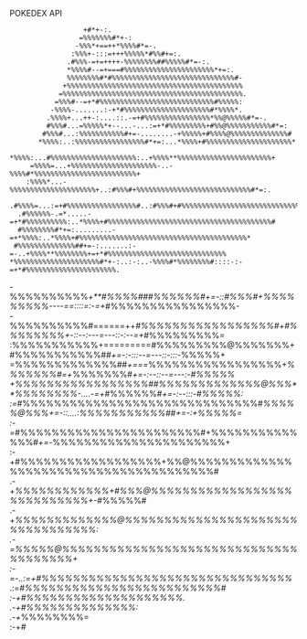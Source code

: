 POKEDEX API
                      
                      
                      +#*+-:.                                                             
                     =%%%%%%%#*+-:                                                        
                    -%%%*+==++*%%%%#*=-.                                                  
                   :%%%+-:::=+++%%%%%*#%%#+=:.                                            
                  .#%%%-=+=++++-%%%%%%%%##%%%%%#*=-:.                                     
                  *%%%%#--=+===#%%%%%%%%%%%%%%%%%%%%%%*+=:.                               
                  %%%%%%%%#*#%%%%%%%%%%%%%%%%%%%%%%%%%%%%%%#-                             
                 +%%%%%%%%%%%%%%%%%%%%%%%%%%%%%%%%%%%%%%%%%%%                             
                =%%%%%%%%%%%%%%%%%%%%%%%%%%%%%%%%%%%%%%%%%%%%.                            
               =%%%#--=+*#%%%%%%%%%%%%%%%%%%%%%%%%%%%%#%%%%%:                             
              -%%%%-.......:-+*#%%%%%%%%%%%%%%%%%%%%%#*%%%%*.                             
             .%%%%+...++-:....::.-=+#%%%%%%%%%%%%%%%%*%%@%%%%%#*=-.                       
             #%%%#...=%%%%%*+--...-...:=+*#%%%%%%%%%+#%%@%%%%%%%%%%%#*=:                  
            #%%%#...:%%%%%%%%%%%#+=-........-+%%%%%+#%%%%@%%%%%%%%%%%%%%#                 
           *%%%%:..:%%%%%%%%%%%%%%%%%#*+=:...*%%%%+#%%%%%%%%%%%%%%%%%%%%%*                
          *%%%%:...#%%%%%%%%%%%%%%%%%%%%%:..+%%%%**%%%%%%%%%%%%%%%%%%%%%%%+               
         =%%%%=...+%%%%%%%%%%%%%%%%%%%%%-..-%%%%#*%%%%%%%%%%%%%%%%%%%%%%%%%+              
        :%%%%*...-%%%%%%%%%%%%%%%%%%%%%+..:#%%%#+%%%%%%%%%%%%%%%%%%%%%%%%%%%%#*=:.        
       .#%%%%=...:=+#%%%%%%%%%%%%%%%%%#..:#%%%#+#%%%%%%%%%%%%%%%%%%%%%%%%%%%%%%%%%%*=-.   
      .#%%%%%%-.=*.....-=+*#%%%%%%%%%%:..*%%%%+#%%%%%%%%%%%%%%%%%%%%%%%%%%%%%%%%%%%%%%%%# 
      #%%%%%%%%#*+=:.........-=+*%%%%:..*%%%%+#%%%%%%%%%%%%%%%%%%%%%%%%%%%%%%%%%%%%%%%%%* 
     #%%%%%%%%%%%%%%##+=-:.......:-=-..+%%%%**%%%%%%%%+=+*#%%%%%%%%%%%%%%%%%%%%%%%%%%%%%  
    *%%%%%%%%%%%%%%%%%%%%%#*+-:..:-:..-%%%%#*%%%%%%%%#::::-:-=+*#%%%%%%%%%%%%%%%%%%%%%%.  
   -%%%%%%%%%%*+**#%%%%###%%%%%%#+=-::#%%%#+%%%%%%%%%----==::::=:-=+*#%%%%%%%%%%%%%%%%-   
  -%%%%%%%%%%#======++*#%%%%%%%%%%%%%%%%%#+#%%%%%%%%+-::--:---=---::-:--=+*#%%%%%%%%%=    
 :%%%%%%%%%%%+=========#%%%%%%%%%@%%%%%%%+#%%%%%%%%%%%##*+=-:-:::--=---::-:::-*%%%%%+     
 =%%%%%%%%%%%%%##*+===*%%%%%%%%%%%%%%%%%+*%%%%%%%#=+*%%%%%%%#*+=-:--::--=---:-#%%%%%      
  +%%%%%%%%%%%%%%%%%##%%%%%%%%%%%%%@%%%**%%%%%%%%-....-=+*#%%%%%%#*+=-:--:::-#%%%%%:      
    :=*#%%%%%%%%%%%%%%%%%%%%%%%%%%%%%%#*%%%%%@%%%+=-::....:%%%%%%%%%%%##+=-:+%%%%%=       
         :-=*#%%%%%%%%%%%%%%%%%%%%%%%#+%%%%%%%%%%%%%%#*+=-*%%%%%%%%%%%%%%%%%%%%%%+        
               :-+#%%%%%%%%%%%%%%%%%%+%%@%%%%%%%%%%%%%%%%%%%%%%%%%%%%%%%%%%%%%%%#         
                    .-+*%%%%%%%%%%%%+#%%%@%%%%%%%%%%%%%%%%%%%%%%%%%%%%+-*#%%%%%#          
                         .-+*%%%%%%%%%%%%%@%%%%%%%%%%%%%%%%%%%%%%%%%%%***%%%%%%:          
                              .-=*%%%%%@%%%%%%%%%%%%%%%%%%%%%%%%%%%%%%%%%%%%%%+           
                                   :-=-..:=+#%%%%%%%%%%%%%%%%%%%%%%%%%%%%%%%%*            
                                              .:=*#%%%%%%%%%%%%%%%%%%%%%%%%%#             
                                                    :-+#%%%%%%%%%%%%%%%%%%%%.             
                                                         .-+#%%%%%%%%%%%%%%:              
                                                              .-+*%%%%%%%%=               
                                                                    :-+*#*                
                                                                                          

